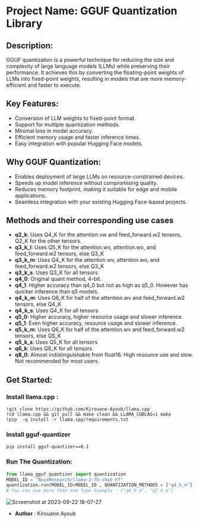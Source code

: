 # Project Name: GGUF Quantization Library

## Description:

GGUF quantization is a powerful technique for reducing the size and complexity of large language models (LLMs) while preserving their performance. It achieves this by converting the floating-point weights of LLMs into fixed-point weights, resulting in models that are more memory-efficient and faster to execute.

## Key Features:

+ Conversion of LLM weights to fixed-point format.
+ Support for multiple quantization methods.
+ Minimal loss in model accuracy.
+ Efficient memory usage and faster inference times.
+ Easy integration with popular Hugging Face models.

## Why GGUF Quantization:

+ Enables deployment of large LLMs on resource-constrained devices.
+ Speeds up model inference without compromising quality.
+ Reduces memory footprint, making it suitable for edge and mobile applications.
+ Seamless integration with your existing Hugging Face-based projects.


## Methods and their corresponding use cases
+ **q2_k**: Uses Q4_K for the attention.vw and feed_forward.w2 tensors, Q2_K for the other tensors.
+ **q3_k_l**: Uses Q5_K for the attention.wv, attention.wo, and feed_forward.w2 tensors, else Q3_K
+ **q3_k_m**: Uses Q4_K for the attention.wv, attention.wo, and feed_forward.w2 tensors, else Q3_K
+ **q3_k_s**: Uses Q3_K for all tensors
+ **q4_0**: Original quant method, 4-bit.
+ **q4_1**: Higher accuracy than q4_0 but not as high as q5_0. However has quicker inference than q5 models.
+ **q4_k_m**: Uses Q6_K for half of the attention.wv and feed_forward.w2 tensors, else Q4_K
+ **q4_k_s**: Uses Q4_K for all tensors
+ **q5_0**: Higher accuracy, higher resource usage and slower inference.
+ **q5_1**: Even higher accuracy, resource usage and slower inference.
+ **q5_k_m**: Uses Q6_K for half of the attention.wv and feed_forward.w2 tensors, else Q5_K
+ **q5_k_s**: Uses Q5_K for all tensors
+ **q6_k**: Uses Q8_K for all tensors
+ **q8_0**: Almost indistinguishable from float16. High resource use and slow. Not recommended for most users.


## Get Started:

### Install llama.cpp : 
```
!git clone https://github.com/Kirouane-Ayoub/llama.cpp
!cd llama.cpp && git pull && make clean && LLAMA_CUBLAS=1 make
!pip  -q install -r llama.cpp/requirements.txt
```
### Install gguf-quantizer
```
pip install gguf-quantizer==0.1
``` 

### Run The Quantization: 

```python
from llama_gguf_quantizer import quantization 
MODEL_ID = "NousResearch/llama-2-7b-chat-hf"
quantization.run(MODEL_ID=MODEL_ID , QUANTIZATION_METHODS = ["q4_k_m"] ) 
# You can use more than one type Example : ["q4_k_m", "q5_k_m"]
```
![Screenshot at 2023-09-22 18-07-27](https://github.com/Kirouane-Ayoub/gguf_quantizer/assets/99510125/162c969c-6659-485b-aa6d-b8198bc5e9b8)

+ **Author** : Kirouane Ayoub
